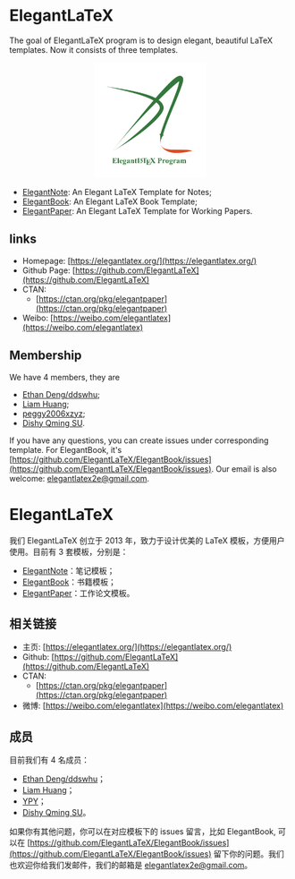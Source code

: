 # ElegantLaTeX

The goal of ElegantLaTeX program is to design elegant, beautiful LaTeX templates. Now it consists of three templates.

<center><img src="ElegantLaTeX.png" width="200"></center>

+ [ElegantNote](https://github.com/ElegantLaTeX/ElegantNote): An Elegant LaTeX Template for Notes;
+ [ElegantBook](https://github.com/ElegantLaTeX/ElegantBook): An Elegant LaTeX Book Template;
+ [ElegantPaper](https://github.com/ElegantLaTeX/ElegantPaper): An Elegant LaTeX Template for Working Papers.

## links

+ Homepage: [https://elegantlatex.org/](https://elegantlatex.org/) 
+ Github Page: [https://github.com/ElegantLaTeX](https://github.com/ElegantLaTeX)
+ CTAN: 
    + [https://ctan.org/pkg/elegantpaper](https://ctan.org/pkg/elegantpaper)
+ Weibo: [https://weibo.com/elegantlatex](https://weibo.com/elegantlatex)

## Membership
We have 4 members, they are 

+ [Ethan Deng/ddswhu](https://github.com/orgs/ElegantLaTeX/people/EthanDeng);
+ [Liam Huang](https://github.com/orgs/ElegantLaTeX/people/Liam0205);
+ [peggy2006xzyz](https://github.com/orgs/ElegantLaTeX/people/peggy2006xzyz);
+ [Dishy Qming SU](https://github.com/orgs/ElegantLaTeX/people/franklinsu).

If you have any questions, you can create issues under corresponding template. For ElegantBook, it's [https://github.com/ElegantLaTeX/ElegantBook/issues](https://github.com/ElegantLaTeX/ElegantBook/issues).  Our email is also welcome: elegantlatex2e@gmail.com.

# ElegantLaTeX 

我们 ElegantLaTeX 创立于 2013 年，致力于设计优美的 LaTeX 模板，方便用户使用。目前有 3 套模板，分别是：

+ [ElegantNote](https://github.com/ElegantLaTeX/ElegantNote)：笔记模板；
+ [ElegantBook](https://github.com/ElegantLaTeX/ElegantBook)：书籍模板；
+ [ElegantPaper](https://github.com/ElegantLaTeX/ElegantPaper)：工作论文模板。

## 相关链接

+ 主页: [https://elegantlatex.org/](https://elegantlatex.org/) 
+ Github: [https://github.com/ElegantLaTeX](https://github.com/ElegantLaTeX)
+ CTAN: 
    + [https://ctan.org/pkg/elegantpaper](https://ctan.org/pkg/elegantpaper)
+ 微博: [https://weibo.com/elegantlatex](https://weibo.com/elegantlatex)

## 成员

目前我们有 4 名成员： 

+ [Ethan Deng/ddswhu](https://github.com/orgs/ElegantLaTeX/people/EthanDeng)；
+ [Liam Huang](https://github.com/orgs/ElegantLaTeX/people/Liam0205)；
+ [YPY](https://github.com/orgs/ElegantLaTeX/people/peggy2006xzyz)；
+ [Dishy Qming SU](https://github.com/orgs/ElegantLaTeX/people/franklinsu)。

如果你有其他问题，你可以在对应模板下的 issues 留言，比如 ElegantBook, 可以在 [https://github.com/ElegantLaTeX/ElegantBook/issues](https://github.com/ElegantLaTeX/ElegantBook/issues) 留下你的问题。我们也欢迎你给我们发邮件，我们的邮箱是 elegantlatex2e@gmail.com。
